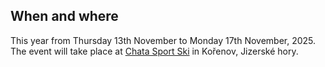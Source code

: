 
## When and where

This year from Thursday 13th November to Monday 17th November, 2025. The event will take place at [Chata Sport Ski](https://www.chata-sport-ski.cz/) in Kořenov, Jizerské hory.
